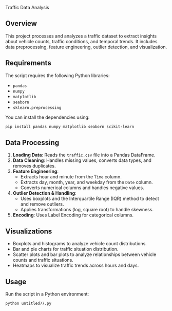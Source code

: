 Traffic Data Analysis  

## Overview  
This project processes and analyzes a traffic dataset to extract insights about vehicle counts, traffic conditions, and temporal trends. It includes data preprocessing, feature engineering, outlier detection, and visualization.  

## Requirements  
The script requires the following Python libraries:  
- `pandas`  
- `numpy`  
- `matplotlib`  
- `seaborn`  
- `sklearn.preprocessing`  

You can install the dependencies using:  
```bash
pip install pandas numpy matplotlib seaborn scikit-learn
```

## Data Processing  
1. **Loading Data**: Reads the `traffic.csv` file into a Pandas DataFrame.  
2. **Data Cleaning**: Handles missing values, converts data types, and removes duplicates.  
3. **Feature Engineering**:  
   - Extracts hour and minute from the `Time` column.  
   - Extracts day, month, year, and weekday from the `Date` column.  
   - Converts numerical columns and handles negative values.  
4. **Outlier Detection & Handling**:  
   - Uses boxplots and the Interquartile Range (IQR) method to detect and remove outliers.  
   - Applies transformations (log, square root) to handle skewness.  
5. **Encoding**: Uses Label Encoding for categorical columns.  

## Visualizations  
- Boxplots and histograms to analyze vehicle count distributions.  
- Bar and pie charts for traffic situation distribution.  
- Scatter plots and bar plots to analyze relationships between vehicle counts and traffic situations.  
- Heatmaps to visualize traffic trends across hours and days.  

## Usage  
Run the script in a Python environment:  
```bash
python untitled77.py
```


